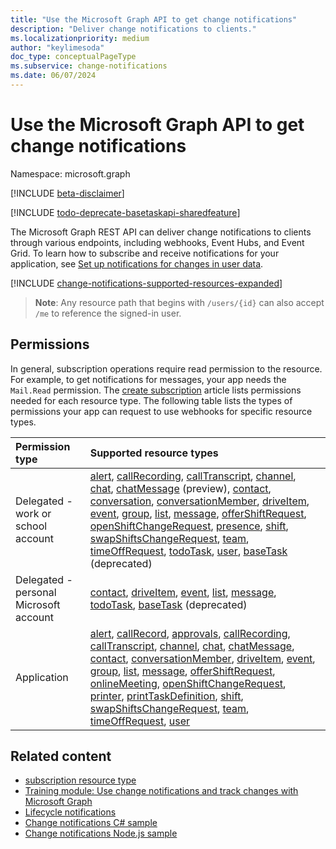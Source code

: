 ```yaml
---
title: "Use the Microsoft Graph API to get change notifications"
description: "Deliver change notifications to clients."
ms.localizationpriority: medium
author: "keylimesoda"
doc_type: conceptualPageType
ms.subservice: change-notifications
ms.date: 06/07/2024
---
```


# Use the Microsoft Graph API to get change notifications

Namespace: microsoft.graph

[!INCLUDE [beta-disclaimer](../../includes/beta-disclaimer.md)]

[!INCLUDE [todo-deprecate-basetaskapi-sharedfeature](../includes/todo-deprecate-basetaskapi-sharedfeature.md)]

The Microsoft Graph REST API can deliver change notifications to clients through various endpoints, including webhooks, Event Hubs, and Event Grid. To learn how to subscribe and receive notifications for your application, see [Set up notifications for changes in user data](/graph/change-notifications-overview).

[!INCLUDE [change-notifications-supported-resources-expanded](../../../concepts/includes/change-notifications-supported-resources-expanded.md)]

> **Note**: Any resource path that begins with `/users/{id}` can also accept `/me` to reference the signed-in user.

## Permissions

In general, subscription operations require read permission to the resource. For example, to get notifications for messages, your app needs the `Mail.Read` permission. The [create subscription](../api/subscription-post-subscriptions.md) article lists permissions needed for each resource type. The following table lists the types of permissions your app can request to use webhooks for specific resource types.

| Permission type                        | Supported resource types                                                      |
| :------------------------------------- | :------------------------------------------------------------------------------------ |
| Delegated - work or school account     | [alert][], [callRecording][], [callTranscript][], [channel][], [chat][], [chatMessage][] (preview), [contact][], [conversation][], [conversationMember][], [driveItem][], [event][], [group][], [list][], [message][], [offerShiftRequest][], [openShiftChangeRequest][], [presence][], [shift][], [swapShiftsChangeRequest][], [team][], [timeOffRequest][], [todoTask][], [user][], [baseTask][] (deprecated) |
| Delegated - personal Microsoft account | [contact][], [driveItem][], [event][], [list][], [message][], [todoTask][], [baseTask][] (deprecated) |
| Application                            | [alert][], [callRecord][], [approvals][], [callRecording][], [callTranscript][], [channel][], [chat][], [chatMessage][], [contact][],  [conversationMember][], [driveItem][], [event][], [group][], [list][], [message][], [offerShiftRequest][], [onlineMeeting][], [openShiftChangeRequest][], [printer][], [printTaskDefinition][], [shift][], [swapShiftsChangeRequest][], [team][], [timeOffRequest][], [user][] |

## Related content

- [subscription resource type](subscription.md)
- [Training module: Use change notifications and track changes with Microsoft Graph](/training/modules/msgraph-changenotifications-trackchanges)
- [Lifecycle notifications](/graph/change-notifications-lifecycle-events)
- [Change notifications C# sample](https://github.com/OfficeDev/Microsoft-Teams-Samples/blob/main/samples/graph-change-notification/csharp)
- [Change notifications Node.js sample](https://github.com/OfficeDev/Microsoft-Teams-Samples/blob/main/samples/graph-change-notification/nodejs)

<!-- Links -->
[chat]: ./chat.md
[chatMessage]: ./chatmessage.md
[contact]: ./contact.md
[conversation]: ./conversation.md
[conversationMember]: ./conversationmember.md
[channel]: ./channel.md
[driveItem]: ./driveitem.md
[list]: ./list.md
[event]: ./event.md
[group]: ./group.md
[message]: ./message.md
[user]: ./user.md
[callRecord]: ./callrecords-callrecord.md
[alert]: ./alert.md
[offerShiftRequest]: ./offershiftrequest.md
[openShiftChangeRequest]: ./openshiftchangerequest.md
[presence]: ./presence.md
[printer]: ./printer.md
[printTaskDefinition]: ./printtaskdefinition.md
[shift]: ./shift.md
[swapShiftsChangeRequest]: ./swapshiftschangerequest.md
[team]: ./team.md
[timeOffRequest]: ./timeoffrequest.md
[baseTask]: ./baseTask.md
[todoTask]: ./todotask.md
[onlineMeeting]: ./onlinemeeting.md
[callTranscript]: ./calltranscript.md
[callRecording]: ./callrecording.md
[approvals]: ./approvalitem.md
